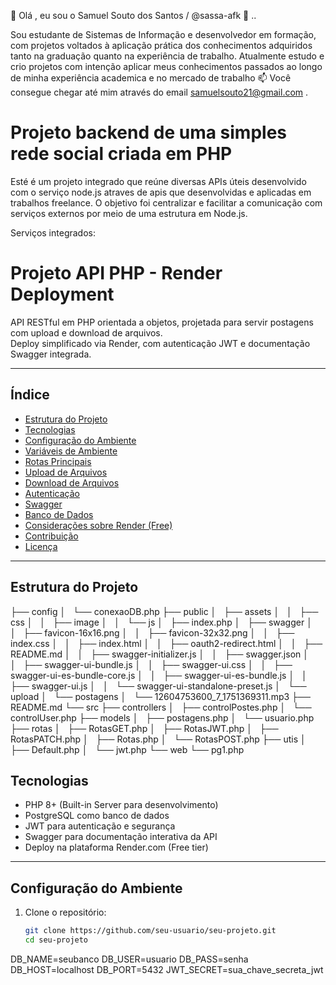👋 Olá , eu sou o Samuel Souto dos Santos / @sassa-afk 👀 ..

Sou estudante de Sistemas de Informação e desenvolvedor em formação, com projetos voltados à aplicação prática dos conhecimentos adquiridos tanto na graduação quanto na experiência de trabalho.
Atualmente estudo e crio projetos com intenção aplicar meus conhecimentos passados ao longo de minha experiência academica e no mercado de trabalho
📫 Você consegue chegar até mim através do email samuelsouto21@gmail.com .


# Projeto backend de uma simples rede social criada em PHP
 

Esté é um projeto integrado que reúne diversas APIs úteis desenvolvido com o serviço node.js atraves de apis que desenvolvidas e aplicadas em trabalhos freelance. O objetivo foi centralizar e facilitar a comunicação com serviços externos por meio de uma estrutura em Node.js.

Serviços integrados:

# Projeto API PHP - Render Deployment

API RESTful em PHP orientada a objetos, projetada para servir postagens com upload e download de arquivos.  
Deploy simplificado via Render, com autenticação JWT e documentação Swagger integrada.

---

## Índice

- [Estrutura do Projeto](#estrutura-do-projeto)  
- [Tecnologias](#tecnologias)  
- [Configuração do Ambiente](#configuração-do-ambiente)  
- [Variáveis de Ambiente](#variáveis-de-ambiente)  
- [Rotas Principais](#rotas-principais)  
- [Upload de Arquivos](#upload-de-arquivos)  
- [Download de Arquivos](#download-de-arquivos)  
- [Autenticação](#autenticação)  
- [Swagger](#swagger)  
- [Banco de Dados](#banco-de-dados)  
- [Considerações sobre Render (Free)](#considerações-sobre-render-free)  
- [Contribuição](#contribuição)  
- [Licença](#licença)

---

## Estrutura do Projeto

 

├── config
│   └── conexaoDB.php
├── public
│   ├── assets
│   │   ├── css
│   │   ├── image
│   │   └── js
│   ├── index.php
│   ├── swagger
│   │   ├── favicon-16x16.png
│   │   ├── favicon-32x32.png
│   │   ├── index.css
│   │   ├── index.html
│   │   ├── oauth2-redirect.html
│   │   ├── README.md
│   │   ├── swagger-initializer.js
│   │   ├── swagger.json
│   │   ├── swagger-ui-bundle.js
│   │   ├── swagger-ui.css
│   │   ├── swagger-ui-es-bundle-core.js
│   │   ├── swagger-ui-es-bundle.js
│   │   ├── swagger-ui.js
│   │   └── swagger-ui-standalone-preset.js
│   └── upload
│       └── postagens
│           └── 12604753600_7_1751369311.mp3
├── README.md
└── src
    ├── controllers
    │   ├── controlPostes.php
    │   └── controlUser.php
    ├── models
    │   ├── postagens.php
    │   └── usuario.php
    ├── rotas
    │   ├── RotasGET.php
    │   ├── RotasJWT.php
    │   ├── RotasPATCH.php
    │   ├── Rotas.php
    │   └── RotasPOST.php
    ├── utis
    │   ├── Default.php
    │   └── jwt.php
    └── web
        └── pg1.php


 

## Tecnologias

- PHP 8+ (Built-in Server para desenvolvimento)
- PostgreSQL como banco de dados
- JWT para autenticação e segurança
- Swagger para documentação interativa da API
- Deploy na plataforma Render.com (Free tier)

---

## Configuração do Ambiente

1. Clone o repositório:
   ```bash
   git clone https://github.com/seu-usuario/seu-projeto.git
   cd seu-projeto

DB_NAME=seubanco
DB_USER=usuario
DB_PASS=senha
DB_HOST=localhost
DB_PORT=5432
JWT_SECRET=sua_chave_secreta_jwt



